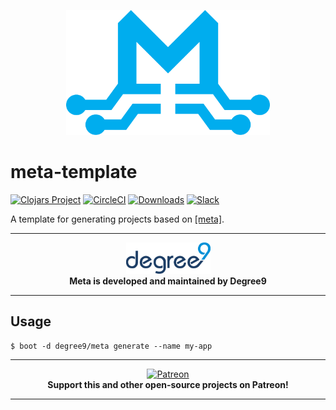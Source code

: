 <p align="center"><img src=".github/D9 Meta.png" alt="meta" height="200px"></p>

# meta-template

[![Clojars Project][clojars]][d9-clojars] [![CircleCI][circle]][d9-circle] [![Downloads][downloads]][d9-deps] [![Slack][slack]][d9-slack]

A template for generating projects based on [[meta]][d9-meta].

---

<p align="center">
  <a href="https://degree9.io" align="center">
    <img width="135" src=".github/logo.png">
  </a>
  <br>
  <b>Meta is developed and maintained by Degree9</b>
</p>

---

## Usage

`$ boot -d degree9/meta generate --name my-app`


---

<p align="center">
  <a href="https://www.patreon.com/degree9" align="center">
    <img src="https://c5.patreon.com/external/logo/become_a_patron_button@2x.png" width="160" alt="Patreon">
  </a>
  <br>
  <b>Support this and other open-source projects on Patreon!</b>
</p>

---

[clojars]: https://img.shields.io/clojars/v/degree9/meta.svg
[d9-clojars]: https://clojars.org/degree9/meta
[circle]: https://circleci.com/gh/degree9/meta.svg?style=shield
[d9-circle]: https://circleci.com/gh/degree9/meta
[downloads]: https://versions.deps.co/degree9/meta-template/downloads.svg
[d9-deps]: https://versions.deps.co/degree9/meta-template
[slack]: https://img.shields.io/badge/clojurians-degree9-%23e01563.svg?logo=slack
[d9-slack]: https://clojurians.slack.com/channels/degree9/
[d9-meta]: https://github.com/degree9/meta
